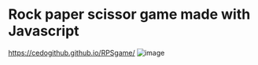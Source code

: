 # Rock paper scissor game made with Javascript
https://cedogithub.github.io/RPSgame/
![image](https://user-images.githubusercontent.com/39746523/205419718-6e4238c1-e240-4aa0-bc38-cef5ce8d644c.png)
